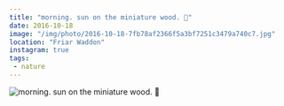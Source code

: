 ```yaml
---
title: "morning. sun on the miniature wood. 🌿"
date: 2016-10-18
image: "/img/photo/2016-10-18-7fb78af2366f5a3bf7251c3479a740c7.jpg"
location: "Friar Waddon"
instagram: true
tags:
 - nature
---
```


![morning. sun on the miniature wood. 🌿](/img/photo/2016-10-18-7fb78af2366f5a3bf7251c3479a740c7.jpg)
